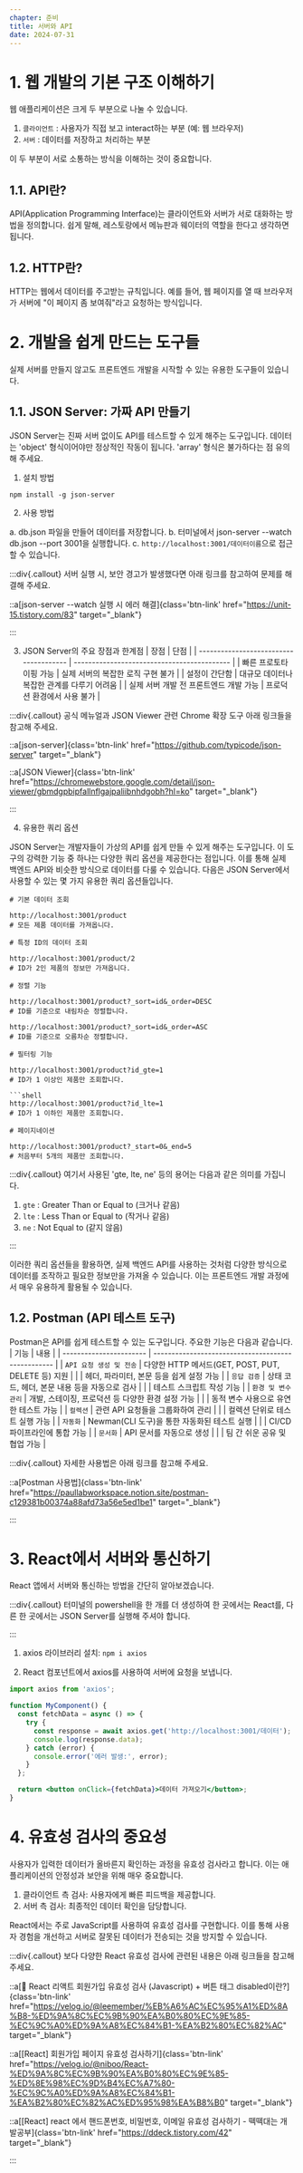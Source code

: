 ```yaml
---
chapter: 준비
title: 서버와 API
date: 2024-07-31
---
```


# 1. 웹 개발의 기본 구조 이해하기

웹 애플리케이션은 크게 두 부분으로 나눌 수 있습니다.

1. `클라이언트` : 사용자가 직접 보고 interact하는 부분 (예: 웹 브라우저)
2. `서버` : 데이터를 저장하고 처리하는 부분

이 두 부분이 서로 소통하는 방식을 이해하는 것이 중요합니다.

## 1.1. API란?

API(Application Programming Interface)는 클라이언트와 서버가 서로 대화하는 방법을 정의합니다. 쉽게 말해, 레스토랑에서 메뉴판과 웨이터의 역할을 한다고 생각하면 됩니다.

## 1.2. HTTP란?

HTTP는 웹에서 데이터를 주고받는 규칙입니다. 예를 들어, 웹 페이지를 열 때 브라우저가 서버에 "이 페이지 좀 보여줘"라고 요청하는 방식입니다.

# 2. 개발을 쉽게 만드는 도구들

실제 서버를 만들지 않고도 프론트엔드 개발을 시작할 수 있는 유용한 도구들이 있습니다.

## 1.1. JSON Server: 가짜 API 만들기

JSON Server는 진짜 서버 없이도 API를 테스트할 수 있게 해주는 도구입니다. 데이터는 'object' 형식이어야만 정상적인 작동이 됩니다. 'array' 형식은 불가하다는 점 유의해 주세요.

1. 설치 방법

```shell
npm install -g json-server
```

2. 사용 방법

a. db.json 파일을 만들어 데이터를 저장합니다.
b. 터미널에서 json-server --watch db.json --port 3001을 실행합니다.
c. `http://localhost:3001/데이터이름`으로 접근할 수 있습니다.

:::div{.callout}
서버 실행 시, 보안 경고가 발생했다면 아래 링크를 참고하여 문제를 해결해 주세요.

::a[json-server --watch 실행 시 에러 해결]{class='btn-link' href="https://unit-15.tistory.com/83" target="\_blank"}

:::

3. JSON Server의 주요 장점과 한계점
   | 장점 | 단점 |
   | -------------------------------------- | ------------------------------------------- |
   | 빠른 프로토타이핑 가능 | 실제 서버의 복잡한 로직 구현 불가 |
   | 설정이 간단함 | 대규모 데이터나 복잡한 관계를 다루기 어려움 |
   | 실제 서버 개발 전 프론트엔드 개발 가능 | 프로덕션 환경에서 사용 불가 |

:::div{.callout}
공식 메뉴얼과 JSON Viewer 관련 Chrome 확장 도구 아래 링크들을 참고해 주세요.

::a[json-server]{class='btn-link' href="https://github.com/typicode/json-server" target="\_blank"}

::a[JSON Viewer]{class='btn-link' href="https://chromewebstore.google.com/detail/json-viewer/gbmdgpbipfallnflgajpaliibnhdgobh?hl=ko" target="\_blank"}

:::

4. 유용한 쿼리 옵션

JSON Server는 개발자들이 가상의 API를 쉽게 만들 수 있게 해주는 도구입니다. 이 도구의 강력한 기능 중 하나는 다양한 쿼리 옵션을 제공한다는 점입니다. 이를 통해 실제 백엔드 API와 비슷한 방식으로 데이터를 다룰 수 있습니다. 다음은 JSON Server에서 사용할 수 있는 몇 가지 유용한 쿼리 옵션들입니다.

```shell
# 기본 데이터 조회

http://localhost:3001/product
# 모든 제품 데이터를 가져옵니다.
```

```shell
# 특정 ID의 데이터 조회

http://localhost:3001/product/2
# ID가 2인 제품의 정보만 가져옵니다.
```

```shell
# 정렬 기능

http://localhost:3001/product?_sort=id&_order=DESC
# ID를 기준으로 내림차순 정렬합니다.

http://localhost:3001/product?_sort=id&_order=ASC
# ID를 기준으로 오름차순 정렬합니다.
```

````shell
# 필터링 기능

http://localhost:3001/product?id_gte=1
# ID가 1 이상인 제품만 조회합니다.

```shell
http://localhost:3001/product?id_lte=1
# ID가 1 이하인 제품만 조회합니다.
````

```shell
# 페이지네이션

http://localhost:3001/product?_start=0&_end=5
# 처음부터 5개의 제품만 조회합니다.
```

:::div{.callout}
여기서 사용된 'gte, lte, ne' 등의 용어는 다음과 같은 의미를 가집니다.

1. `gte` : Greater Than or Equal to (크거나 같음)
2. `lte` : Less Than or Equal to (작거나 같음)
3. `ne` : Not Equal to (같지 않음)

:::

이러한 쿼리 옵션들을 활용하면, 실제 백엔드 API를 사용하는 것처럼 다양한 방식으로 데이터를 조작하고 필요한 정보만을 가져올 수 있습니다. 이는 프론트엔드 개발 과정에서 매우 유용하게 활용될 수 있습니다.

## 1.2. Postman (API 테스트 도구)

Postman은 API를 쉽게 테스트할 수 있는 도구입니다. 주요한 기능은 다음과 같습니다.
| 기능 | 내용 |
| ----------------------- | -------------------------------------------------- |
| `API 요청 생성 및 전송` | 다양한 HTTP 메서드(GET, POST, PUT, DELETE 등) 지원 |
| | 헤더, 파라미터, 본문 등을 쉽게 설정 가능 |
| `응답 검증` | 상태 코드, 헤더, 본문 내용 등을 자동으로 검사 |
| | 테스트 스크립트 작성 기능 |
| `환경 및 변수 관리` | 개발, 스테이징, 프로덕션 등 다양한 환경 설정 가능 |
| | 동적 변수 사용으로 유연한 테스트 가능 |
| `컬렉션` | 관련 API 요청들을 그룹화하여 관리 |
| | 컬렉션 단위로 테스트 실행 가능 |
| `자동화` | Newman(CLI 도구)을 통한 자동화된 테스트 실행 |
| | CI/CD 파이프라인에 통합 가능 |
| `문서화` | API 문서를 자동으로 생성 |
| | 팀 간 쉬운 공유 및 협업 가능 |

:::div{.callout}
자세한 사용법은 아래 링크를 참고해 주세요.

::a[Postman 사용법]{class='btn-link' href="https://paullabworkspace.notion.site/postman-c129381b00374a88afd73a56e5ed1be1" target="\_blank"}

:::

# 3. React에서 서버와 통신하기

React 앱에서 서버와 통신하는 방법을 간단히 알아보겠습니다.

:::div{.callout}
터미널의 powershell을 한 개를 더 생성하여 한 곳에서는 React를, 다른 한 곳에서는 JSON Server를 실행해 주셔야 합니다.

:::

1. axios 라이브러리 설치: `npm i axios`

2. React 컴포넌트에서 axios를 사용하여 서버에 요청을 보냅니다.

```jsx
import axios from 'axios';

function MyComponent() {
  const fetchData = async () => {
    try {
      const response = await axios.get('http://localhost:3001/데이터');
      console.log(response.data);
    } catch (error) {
      console.error('에러 발생:', error);
    }
  };

  return <button onClick={fetchData}>데이터 가져오기</button>;
}
```

# 4. 유효성 검사의 중요성

사용자가 입력한 데이터가 올바른지 확인하는 과정을 유효성 검사라고 합니다. 이는 애플리케이션의 안정성과 보안을 위해 매우 중요합니다.

1. 클라이언트 측 검사: 사용자에게 빠른 피드백을 제공합니다.
2. 서버 측 검사: 최종적인 데이터 확인을 담당합니다.

React에서는 주로 JavaScript를 사용하여 유효성 검사를 구현합니다. 이를 통해 사용자 경험을 개선하고 서버로 잘못된 데이터가 전송되는 것을 방지할 수 있습니다.

:::div{.callout}
보다 다양한 React 유효성 검사에 관련된 내용은 아래 링크들을 참고해 주세요.

::a[📝 React 리액트 회원가입 유효성 검사 (Javascript) + 버튼 태그 disabled이란?]{class='btn-link' href="https://velog.io/@leemember/%EB%A6%AC%EC%95%A1%ED%8A%B8-%ED%9A%8C%EC%9B%90%EA%B0%80%EC%9E%85-%EC%9C%A0%ED%9A%A8%EC%84%B1-%EA%B2%80%EC%82%AC" target="\_blank"}

::a[[React] 회원가입 페이지 유효성 검사하기]{class='btn-link' href="https://velog.io/@niboo/React-%ED%9A%8C%EC%9B%90%EA%B0%80%EC%9E%85-%ED%8E%98%EC%9D%B4%EC%A7%80-%EC%9C%A0%ED%9A%A8%EC%84%B1-%EA%B2%80%EC%82%AC%ED%95%98%EA%B8%B0" target="\_blank"}

::a[[React] react 에서 핸드폰번호, 비밀번호, 이메일 유효성 검사하기 - 떽떽대는 개발공부]{class='btn-link' href="https://ddeck.tistory.com/42" target="\_blank"}

:::
